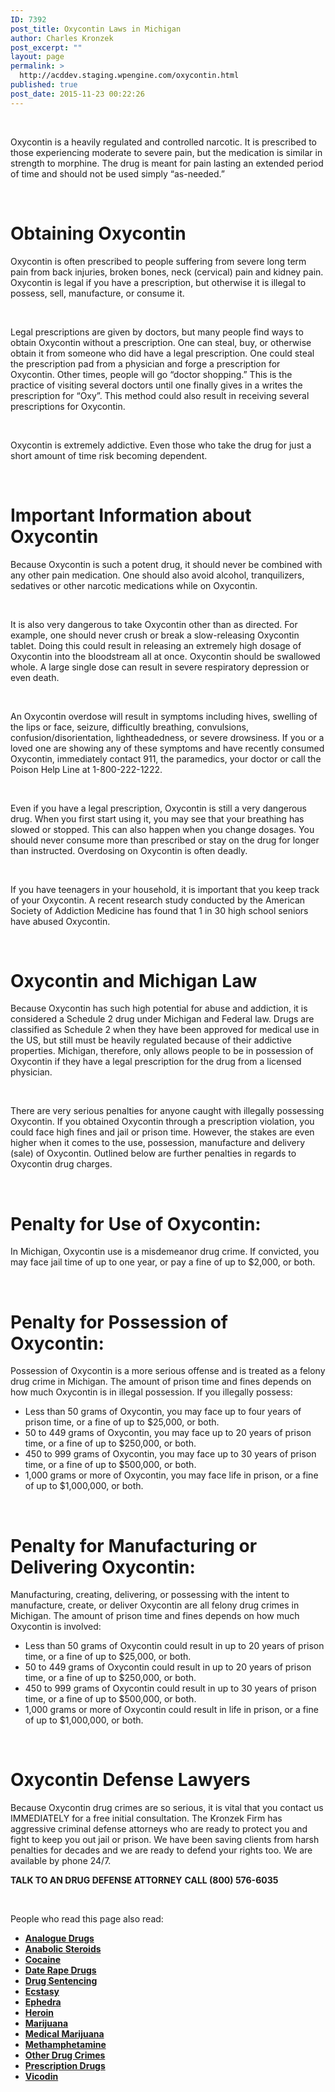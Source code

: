 ```yaml
---
ID: 7392
post_title: Oxycontin Laws in Michigan
author: Charles Kronzek
post_excerpt: ""
layout: page
permalink: >
  http://acddev.staging.wpengine.com/oxycontin.html
published: true
post_date: 2015-11-23 00:22:26
---
```

&nbsp;

<span style="font-weight: 400;">Oxycontin is a heavily regulated and controlled narcotic. It is prescribed to those experiencing moderate to severe pain, but the medication is similar in strength to morphine. The drug is meant for pain lasting an extended period of time and should not be used simply “as-needed.”</span>

&nbsp;
<h1 style="text-align: left;"><b>Obtaining Oxycontin </b></h1>
<p style="text-align: left;"><span style="font-weight: 400;">Oxycontin is often prescribed to people suffering from severe long term pain from back injuries, broken bones, neck (cervical) pain and kidney pain. Oxycontin is legal if you have a prescription, but otherwise it is illegal to possess, sell, manufacture, or consume it. </span></p>
&nbsp;
<p style="text-align: left;"><span style="font-weight: 400;">Legal prescriptions are given by doctors, but many people find ways to obtain Oxycontin without a prescription. One can steal, buy, or otherwise obtain it from someone who did have a legal prescription. One could steal the prescription pad from a physician and forge a prescription for Oxycontin. Other times, people will go “doctor shopping.” This is the practice of visiting several doctors until one finally gives in a writes the prescription for “Oxy”. This method could also result in receiving several prescriptions for Oxycontin. </span></p>
&nbsp;
<p style="text-align: left;"><span style="font-weight: 400;">Oxycontin is extremely addictive. Even those who take the drug for just a short amount of time risk becoming dependent. </span></p>
&nbsp;
<h1 style="text-align: left;"><b>Important Information about Oxycontin</b></h1>
<p style="text-align: left;"><span style="font-weight: 400;">Because Oxycontin is such a potent drug, it should never be combined with any other pain medication. One should also avoid alcohol, tranquilizers, sedatives or other narcotic medications while on Oxycontin. </span></p>
&nbsp;
<p style="text-align: left;"><span style="font-weight: 400;">It is also very dangerous to take Oxycontin other than as directed. For example, one should never crush or break a slow-releasing Oxycontin tablet. Doing this could result in releasing an extremely high dosage of Oxycontin into the bloodstream all at once. Oxycontin should be swallowed whole. A large single dose can result in severe respiratory depression or even death.</span></p>
&nbsp;
<p style="text-align: left;"><span style="font-weight: 400;">An Oxycontin overdose will result in symptoms including hives, swelling of the lips or face, seizure, difficultly breathing, convulsions, confusion/disorientation, lightheadedness, or severe drowsiness. If you or a loved one are showing any of these symptoms and have recently consumed Oxycontin, immediately contact 911, the paramedics, your doctor or call the Poison Help Line at 1-800-222-1222. </span></p>
&nbsp;
<p style="text-align: left;"><span style="font-weight: 400;">Even if you have a legal prescription, Oxycontin is still a very dangerous drug. When you first start using it, you may see that your breathing has slowed or stopped. This can also happen when you change dosages. You should never consume more than prescribed or stay on the drug for longer than instructed. Overdosing on Oxycontin is often deadly. </span></p>
&nbsp;
<p style="text-align: left;"><span style="font-weight: 400;">If you have teenagers in your household, it is important that you keep track of your Oxycontin. A recent research study conducted by the American Society of Addiction Medicine has found that 1 in 30 high school seniors have abused Oxycontin.</span></p>
&nbsp;
<h1 style="text-align: left;"><b>Oxycontin and Michigan Law</b></h1>
<p style="text-align: left;"><span style="font-weight: 400;">Because Oxycontin has such high potential for abuse and addiction, it is considered a Schedule 2 drug under Michigan and Federal law. Drugs are classified as Schedule 2 when they have been approved for medical use in the US, but still must be heavily regulated because of their addictive properties. Michigan, therefore, only allows people to be in possession of Oxycontin if they have a legal prescription for the drug from a licensed physician. </span></p>
&nbsp;
<p style="text-align: left;"><span style="font-weight: 400;">There are very serious penalties for anyone caught with illegally possessing Oxycontin. If you obtained Oxycontin through a prescription violation, you could face high fines and jail or prison time. However, the stakes are even higher when it comes to the use, possession, manufacture and delivery (sale) of Oxycontin. Outlined below are further penalties in regards to Oxycontin drug charges.</span></p>
&nbsp;
<h1 style="text-align: left;"><b>Penalty for Use of Oxycontin: </b></h1>
<p style="text-align: left;"><span style="font-weight: 400;">In Michigan, Oxycontin use is a misdemeanor drug crime. If convicted, you may face jail time of up to one year, or pay a fine of up to $2,000, or both.</span></p>
&nbsp;
<h1 style="text-align: left;"><b>Penalty for Possession of Oxycontin:</b></h1>
<p style="text-align: left;"><span style="font-weight: 400;">Possession of Oxycontin is a more serious offense and is treated as a felony drug crime in Michigan. The amount of prison time and fines depends on how much Oxycontin is in illegal possession. If you illegally possess: </span></p>

<ul style="text-align: left;">
 	<li style="font-weight: 400;"><span style="font-weight: 400;">Less than 50 grams of Oxycontin, you may face up to four years of prison time, or a fine of up to $25,000, or both.</span></li>
 	<li style="font-weight: 400;"><span style="font-weight: 400;">50 to 449 grams of Oxycontin, you may face up to 20 years of prison time, or a fine of up to $250,000, or both.</span></li>
 	<li style="font-weight: 400;"><span style="font-weight: 400;">450 to 999 grams of Oxycontin, you may face up to 30 years of prison time, or a fine of up to $500,000, or both.</span></li>
 	<li style="font-weight: 400;"><span style="font-weight: 400;">1,000 grams or more of Oxycontin, you may face life in prison, or a fine of up to $1,000,000, or both.</span></li>
</ul>
&nbsp;
<h1 style="text-align: left;"><b>Penalty for Manufacturing or Delivering Oxycontin: </b></h1>
<p style="text-align: left;"><span style="font-weight: 400;">Manufacturing, creating, delivering, or possessing with the intent to manufacture, create, or deliver Oxycontin are all felony drug crimes in Michigan. The amount of prison time and fines depends on how much Oxycontin is involved: </span></p>

<ul style="text-align: left;">
 	<li style="font-weight: 400;"><span style="font-weight: 400;">Less than 50 grams of Oxycontin could result in up to 20 years of prison time, or a fine of up to $25,000, or both. </span></li>
 	<li style="font-weight: 400;"><span style="font-weight: 400;">50 to 449 grams of Oxycontin could result in up to 20 years of prison time, or a fine of up to $250,000, or both. </span></li>
 	<li style="font-weight: 400;"><span style="font-weight: 400;">450 to 999 grams of Oxycontin could result in up to 30 years of prison time, or a fine of up to $500,000, or both. </span></li>
 	<li style="font-weight: 400;"><span style="font-weight: 400;">1,000 grams or more of Oxycontin could result in life in prison, or a fine of up to $1,000,000, or both. </span></li>
</ul>
&nbsp;
<h1 style="text-align: left;"><b>Oxycontin Defense Lawyers </b></h1>
<p style="text-align: left;"><span style="font-weight: 400;">Because Oxycontin drug crimes are so serious, it is vital that you contact us IMMEDIATELY for a free initial consultation. The Kronzek Firm has aggressive criminal defense attorneys who are ready to protect you and fight to keep you out jail or prison. We have been saving clients from harsh penalties for decades and we are ready to defend your rights too. We are available by phone 24/7.  </span></p>
<p style="text-align: left;"><span style="font-weight: 400;">
</span><b>TALK TO AN DRUG DEFENSE ATTORNEY</b><span style="font-weight: 400;">
</span><b>CALL (800) 576-6035</b></p>
&nbsp;

<span style="font-weight: 400;">People who read this page also read:</span>
<ul>
 	<li><b><a href="http://acddev.staging.wpengine.com/analogue-drugs.html"><b>Analogue Drugs</b></a></b></li>
 	<li><b><a href="http://acddev.staging.wpengine.com/anabolic-steroids.html">Anabolic Steroids</a></b></li>
 	<li><a href="http://acddev.staging.wpengine.com/cocaine.html"><b>Cocaine</b></a></li>
 	<li style="font-weight: 400;"><a href="http://acddev.staging.wpengine.com/date-rape-drugs.html"><b>Date Rape Drugs</b></a></li>
 	<li style="font-weight: 400;"><a href="http://acddev.staging.wpengine.com/drug-crime-sentencing.html"><b>Drug Sentencing</b></a></li>
 	<li style="font-weight: 400;"><a href="http://acddev.staging.wpengine.com/ecstasy.html"><b>Ecstasy</b></a></li>
 	<li style="font-weight: 400;"><a href="http://acddev.staging.wpengine.com/ephedra.html"><b>Ephedra</b></a></li>
 	<li style="font-weight: 400;"><a href="http://acddev.staging.wpengine.com/heroin.html"><b>Heroin</b></a></li>
 	<li style="font-weight: 400;"><a href="http://acddev.staging.wpengine.com/marijuana.html"><b>Marijuana</b></a></li>
 	<li style="font-weight: 400;"><a href="http://acddev.staging.wpengine.com/medical-marijuana.html"><b>Medical Marijuana</b></a></li>
 	<li style="font-weight: 400;"><a href="http://acddev.staging.wpengine.com/methamphetamine.html"><b>Methamphetamine</b></a></li>
 	<li style="font-weight: 400;"><a href="http://acddev.staging.wpengine.com/other-drug-crimes.html"><b>Other Drug Crimes</b></a></li>
 	<li style="font-weight: 400;"><a href="http://acddev.staging.wpengine.com/prescription-drug-abuse.html"><b>Prescription Drugs</b></a></li>
 	<li style="font-weight: 400;"><a href="http://acddev.staging.wpengine.com/vicodin.html"><b>Vicodin</b></a></li>
</ul>
&nbsp;